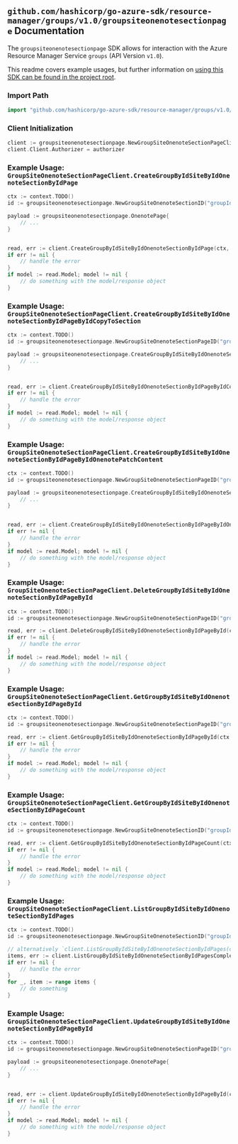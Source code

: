 
## `github.com/hashicorp/go-azure-sdk/resource-manager/groups/v1.0/groupsiteonenotesectionpage` Documentation

The `groupsiteonenotesectionpage` SDK allows for interaction with the Azure Resource Manager Service `groups` (API Version `v1.0`).

This readme covers example usages, but further information on [using this SDK can be found in the project root](https://github.com/hashicorp/go-azure-sdk/tree/main/docs).

### Import Path

```go
import "github.com/hashicorp/go-azure-sdk/resource-manager/groups/v1.0/groupsiteonenotesectionpage"
```


### Client Initialization

```go
client := groupsiteonenotesectionpage.NewGroupSiteOnenoteSectionPageClientWithBaseURI("https://management.azure.com")
client.Client.Authorizer = authorizer
```


### Example Usage: `GroupSiteOnenoteSectionPageClient.CreateGroupByIdSiteByIdOnenoteSectionByIdPage`

```go
ctx := context.TODO()
id := groupsiteonenotesectionpage.NewGroupSiteOnenoteSectionID("groupIdValue", "siteIdValue", "onenoteSectionIdValue")

payload := groupsiteonenotesectionpage.OnenotePage{
	// ...
}


read, err := client.CreateGroupByIdSiteByIdOnenoteSectionByIdPage(ctx, id, payload)
if err != nil {
	// handle the error
}
if model := read.Model; model != nil {
	// do something with the model/response object
}
```


### Example Usage: `GroupSiteOnenoteSectionPageClient.CreateGroupByIdSiteByIdOnenoteSectionByIdPageByIdCopyToSection`

```go
ctx := context.TODO()
id := groupsiteonenotesectionpage.NewGroupSiteOnenoteSectionPageID("groupIdValue", "siteIdValue", "onenoteSectionIdValue", "onenotePageIdValue")

payload := groupsiteonenotesectionpage.CreateGroupByIdSiteByIdOnenoteSectionByIdPageByIdCopyToSectionRequest{
	// ...
}


read, err := client.CreateGroupByIdSiteByIdOnenoteSectionByIdPageByIdCopyToSection(ctx, id, payload)
if err != nil {
	// handle the error
}
if model := read.Model; model != nil {
	// do something with the model/response object
}
```


### Example Usage: `GroupSiteOnenoteSectionPageClient.CreateGroupByIdSiteByIdOnenoteSectionByIdPageByIdOnenotePatchContent`

```go
ctx := context.TODO()
id := groupsiteonenotesectionpage.NewGroupSiteOnenoteSectionPageID("groupIdValue", "siteIdValue", "onenoteSectionIdValue", "onenotePageIdValue")

payload := groupsiteonenotesectionpage.CreateGroupByIdSiteByIdOnenoteSectionByIdPageByIdOnenotePatchContentRequest{
	// ...
}


read, err := client.CreateGroupByIdSiteByIdOnenoteSectionByIdPageByIdOnenotePatchContent(ctx, id, payload)
if err != nil {
	// handle the error
}
if model := read.Model; model != nil {
	// do something with the model/response object
}
```


### Example Usage: `GroupSiteOnenoteSectionPageClient.DeleteGroupByIdSiteByIdOnenoteSectionByIdPageById`

```go
ctx := context.TODO()
id := groupsiteonenotesectionpage.NewGroupSiteOnenoteSectionPageID("groupIdValue", "siteIdValue", "onenoteSectionIdValue", "onenotePageIdValue")

read, err := client.DeleteGroupByIdSiteByIdOnenoteSectionByIdPageById(ctx, id)
if err != nil {
	// handle the error
}
if model := read.Model; model != nil {
	// do something with the model/response object
}
```


### Example Usage: `GroupSiteOnenoteSectionPageClient.GetGroupByIdSiteByIdOnenoteSectionByIdPageById`

```go
ctx := context.TODO()
id := groupsiteonenotesectionpage.NewGroupSiteOnenoteSectionPageID("groupIdValue", "siteIdValue", "onenoteSectionIdValue", "onenotePageIdValue")

read, err := client.GetGroupByIdSiteByIdOnenoteSectionByIdPageById(ctx, id)
if err != nil {
	// handle the error
}
if model := read.Model; model != nil {
	// do something with the model/response object
}
```


### Example Usage: `GroupSiteOnenoteSectionPageClient.GetGroupByIdSiteByIdOnenoteSectionByIdPageCount`

```go
ctx := context.TODO()
id := groupsiteonenotesectionpage.NewGroupSiteOnenoteSectionID("groupIdValue", "siteIdValue", "onenoteSectionIdValue")

read, err := client.GetGroupByIdSiteByIdOnenoteSectionByIdPageCount(ctx, id)
if err != nil {
	// handle the error
}
if model := read.Model; model != nil {
	// do something with the model/response object
}
```


### Example Usage: `GroupSiteOnenoteSectionPageClient.ListGroupByIdSiteByIdOnenoteSectionByIdPages`

```go
ctx := context.TODO()
id := groupsiteonenotesectionpage.NewGroupSiteOnenoteSectionID("groupIdValue", "siteIdValue", "onenoteSectionIdValue")

// alternatively `client.ListGroupByIdSiteByIdOnenoteSectionByIdPages(ctx, id)` can be used to do batched pagination
items, err := client.ListGroupByIdSiteByIdOnenoteSectionByIdPagesComplete(ctx, id)
if err != nil {
	// handle the error
}
for _, item := range items {
	// do something
}
```


### Example Usage: `GroupSiteOnenoteSectionPageClient.UpdateGroupByIdSiteByIdOnenoteSectionByIdPageById`

```go
ctx := context.TODO()
id := groupsiteonenotesectionpage.NewGroupSiteOnenoteSectionPageID("groupIdValue", "siteIdValue", "onenoteSectionIdValue", "onenotePageIdValue")

payload := groupsiteonenotesectionpage.OnenotePage{
	// ...
}


read, err := client.UpdateGroupByIdSiteByIdOnenoteSectionByIdPageById(ctx, id, payload)
if err != nil {
	// handle the error
}
if model := read.Model; model != nil {
	// do something with the model/response object
}
```

